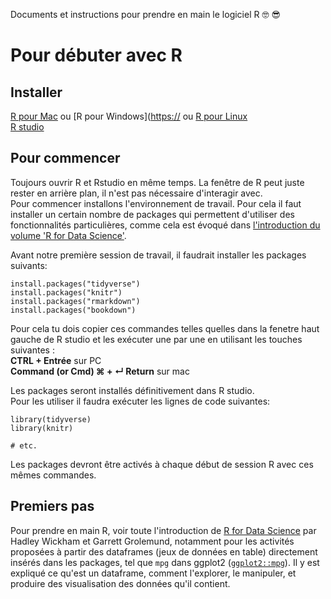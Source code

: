 Documents et instructions pour prendre en main le logiciel R :nerd_face: :sunglasses:  

# Pour débuter avec R
## Installer  
[R pour Mac](https://external.ink?to=/cran.r-project.org/bin/macosx/) ou [R pour Windows]([https://](https://external.ink?to=/cran.r-project.org/bin/windows/base/) ou [R pour Linux](https://external.ink?to=/cran.r-project.org/bin/linux/)  
[R studio](https://external.ink?to=/rstudio.com/products/rstudio/download/)

## Pour commencer
Toujours ouvrir R et Rstudio en même temps. La fenêtre de R peut juste rester en arrière plan, il n'est pas nécessaire d'interagir avec.  
Pour commencer installons l'environnement de travail. Pour cela il faut installer un certain nombre de packages qui permettent d'utiliser des fonctionnalités particulières, comme cela est évoqué dans [l'introduction du volume 'R for Data Science'](https://external.ink?to=/r4ds.had.co.nz/introduction.html#the-tidyverse).

Avant notre première session de travail, il faudrait installer les packages suivants:
```{r}
install.packages("tidyverse")
install.packages("knitr")
install.packages("rmarkdown")
install.packages("bookdown")
```
Pour cela tu dois copier ces commandes telles quelles dans la fenetre haut gauche de R studio et les exécuter une par une en utilisant les touches suivantes :  
**CTRL + Entrée** sur PC  
**Command (or Cmd) &#8984; + ↵ Return** sur mac  

Les packages seront installés définitivement dans R studio.  
Pour les utiliser il faudra exécuter les lignes de code suivantes:
```{r}
library(tidyverse)
library(knitr)

# etc.
```
Les packages devront être activés à chaque début de session R avec ces mêmes commandes.   


## Premiers pas
Pour prendre en main R, voir toute l'introduction de [R for Data Science](https://external.ink?to=/r4ds.had.co.nz/index.html) par Hadley Wickham et Garrett Grolemund, notamment pour les activités proposées à partir des dataframes (jeux de données en table) directement insérés dans les packages, tel que `mpg` dans ggplot2 ([`ggplot2::mpg`](https://external.ink?to=/ggplot2.tidyverse.org/reference/mpg.html)). Il y est expliqué ce qu'est un dataframe, comment l'explorer, le manipuler, et produire des visualisation des données qu'il contient.  

